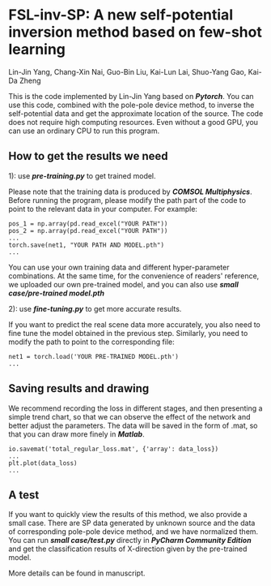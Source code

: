# FSL-inv-SP: A new self-potential inversion method based on few-shot learning
Lin-Jin Yang, Chang-Xin Nai, Guo-Bin Liu, Kai-Lun Lai, Shuo-Yang Gao, Kai-Da Zheng

This is the code implemented by Lin-Jin Yang based on ***Pytorch***. You can use this code, combined with the pole-pole device method, to inverse the self-potential data and get the approximate location of the source. The code does not require high computing resources. Even without a good GPU, you can use an ordinary CPU to run this program.

## How to get the results we need
1): use ***pre-training.py*** to get trained model.

Please note that the training data is produced by ***COMSOL Multiphysics***. Before running the program, please modify the path part of the code to point to the relevant data in your computer. For example:
```
pos_1 = np.array(pd.read_excel("YOUR PATH"))
pos_2 = np.array(pd.read_excel("YOUR PATH"))
...
torch.save(net1, "YOUR PATH AND MODEL.pth")
...
```
You can use your own training data and different hyper-parameter combinations. At the same time, for the convenience of readers' reference, we uploaded our own pre-trained model, and you can also use ***small case/pre-trained model.pth***

2): use ***fine-tuning.py*** to get more accurate results.

If you want to predict the real scene data more accurately, you also need to fine tune the model obtained in the previous step. Similarly, you need to modify the path to point to the corresponding file:
```
net1 = torch.load('YOUR PRE-TRAINED MODEL.pth')
...
```

## Saving results and drawing

We recommend recording the loss in different stages, and then presenting a simple trend chart, so that we can observe the effect of the network and better adjust the parameters. The data will be saved in the form of .mat, so that you can draw more finely in ***Matlab***.
```
io.savemat('total_regular_loss.mat', {'array': data_loss})
...
plt.plot(data_loss)
...
```

## A test

If you want to quickly view the results of this method, we also provide a small case. There are SP data generated by unknown source and the data of corresponding pole-pole device method, and we have normalized them. You can run ***small case/test.py*** directly in ***PyCharm Community Edition*** and get the classification results of X-direction given by the pre-trained model.

More details can be found in manuscript.
